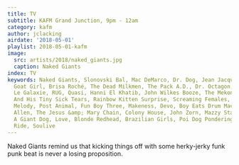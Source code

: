 ```yaml
---
title: TV
subtitle: KAFM Grand Junction, 9pm - 12am
category: kafm
author: jclacking
airdate: '2018-05-01'
playlist: 2018-05-01-kafm
image:
  src: artists/2018/naked_giants.jpg
  caption: Naked Giants
index: TV
keywords: Naked Giants, Slonovski Bal, Mac DeMarco, Dr. Dog, Jean Jacques Perrey,
  Goat Girl, Brisa Roché, The Dead Milkmen, The Pack A.D., Dr. Octagon, Born Ruffians,
  Le Galaxie, RUG, Quasi, Hanni El Khatib, John Wilkes Booze, The Mekons, Casper Fandango
  And His Tiny Sick Tears, Rainbow Kitten Surprise, Screaming Females, Little Jack
  Melody, Post Animal, Fun Boy Three, Makeness, Devo, Boy Eats Drum Machine, Bishop
  Allen, The Jesus &amp; Mary Chain, Colony House, John Zorn, Mazzy Star, Telamor,
  A Giant Dog, Love, Blonde Redhead, Brazilian Girls, Poi Dog Pondering, Petty Booka,
  Ride, Soulive
---
```

Naked Giants remind us that kicking things off with some herky-jerky funk punk beat is never a losing proposition.
